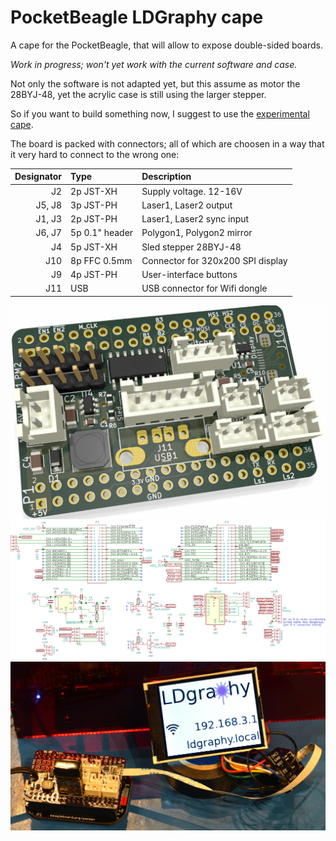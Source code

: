 PocketBeagle LDGraphy cape
==========================

A cape for the PocketBeagle, that will allow to expose double-sided boards.

*Work in progress; won't yet work with the current software and case.*

Not only the software is not adapted yet, but this assume as motor
the 28BYJ-48, yet the acrylic case is still using the larger stepper.

So if you want to build something now, I suggest to use
the [experimental cape](../cape).

The board is packed with connectors; all of which are choosen in a way
that it very hard to connect to the wrong one:

| Designator | Type          | Description
|-----------:|:--------------|:---------------------
| J2         | 2p JST-XH     | Supply voltage. 12-16V
| J5, J8     | 3p JST-PH     | Laser1, Laser2 output
| J1, J3     | 2p JST-PH     | Laser1, Laser2 sync input
| J6, J7     | 5p 0.1" header| Polygon1, Polygon2 mirror
| J4         | 5p JST-XH     | Sled stepper 28BYJ-48
| J10        | 8p FFC 0.5mm  | Connector for 320x200 SPI display
| J9         | 4p JST-PH     | User-interface buttons
| J11        | USB           | USB connector for Wifi dongle

![](../../img/pocket-cape-render.jpg)
![](../../img/pocket-cape-schem.png)
![](../../img/pocket-cape.jpg)
